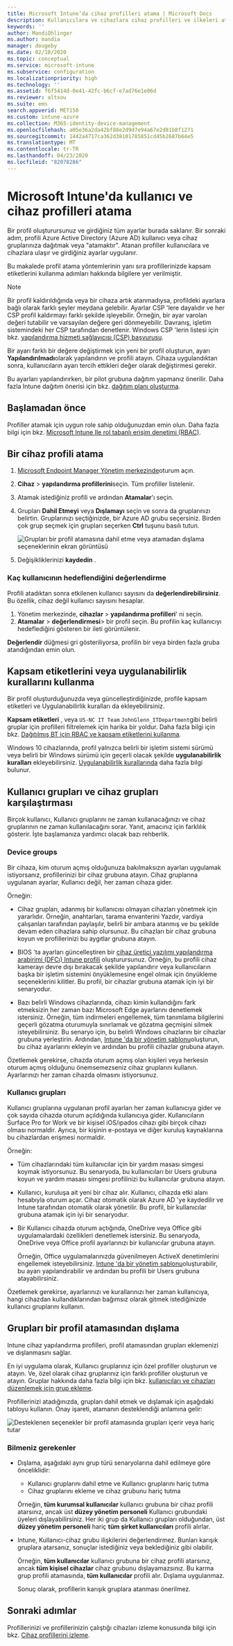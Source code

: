 ```yaml
---
title: Microsoft Intune’da cihaz profilleri atama | Microsoft Docs
description: Kullanıcılara ve cihazlara cihaz profilleri ve ilkeleri atamak için Microsoft Endpoint Manager yönetim merkezini kullanın. Microsoft Intune'da grupları bir profil atamasının dışında tutmayı öğrenin.
keywords: ''
author: MandiOhlinger
ms.author: mandia
manager: dougeby
ms.date: 02/18/2020
ms.topic: conceptual
ms.service: microsoft-intune
ms.subservice: configuration
ms.localizationpriority: high
ms.technology: ''
ms.assetid: f6f5414d-0e41-42fc-b6cf-e7ad76e1e06d
ms.reviewer: altsou
ms.suite: ems
search.appverid: MET150
ms.custom: intune-azure
ms.collection: M365-identity-device-management
ms.openlocfilehash: a05e36a2da42bf88e2d9d7e94a67e2d81b8f1271
ms.sourcegitcommit: 1442a4717ca362d38101785851cd45b2687b64e5
ms.translationtype: MT
ms.contentlocale: tr-TR
ms.lasthandoff: 04/23/2020
ms.locfileid: "82078286"
---
```

# <a name="assign-user-and-device-profiles-in-microsoft-intune"></a>Microsoft Intune'da kullanıcı ve cihaz profilleri atama

Bir profil oluşturursunuz ve girdiğiniz tüm ayarlar burada saklanır. Bir sonraki adım, profili Azure Active Directory (Azure AD) kullanıcı veya cihaz gruplarınıza dağıtmak veya "atamaktır". Atanan profiller kullanıcılara ve cihazlara ulaşır ve girdiğiniz ayarlar uygulanır.

Bu makalede profil atama yöntemlerinin yanı sıra profillerinizde kapsam etiketlerini kullanma adımları hakkında bilgilere yer verilmiştir.

> [!NOTE]  
> Bir profil kaldırıldığında veya bir cihaza artık atanmadıysa, profildeki ayarlara bağlı olarak farklı şeyler meydana gelebilir. Ayarlar CSP 'lere dayalıdır ve her CSP profil kaldırmayı farklı şekilde işleyebilir. Örneğin, bir ayar varolan değeri tutabilir ve varsayılan değere geri dönmeyebilir. Davranış, işletim sistemindeki her CSP tarafından denetlenir. Windows CSP 'lerin listesi için bkz. [yapılandırma hizmeti sağlayıcısı (CSP) başvurusu](https://docs.microsoft.com/windows/client-management/mdm/configuration-service-provider-reference).
>
> Bir ayarı farklı bir değere değiştirmek için yeni bir profil oluşturun, ayarı **Yapılandırılmadı**olarak yapılandırın ve profili atayın. Cihaza uygulandıktan sonra, kullanıcıların ayarı tercih ettikleri değer olarak değiştirmesi gerekir.
>
> Bu ayarları yapılandırırken, bir pilot grubuna dağıtım yapmanız önerilir. Daha fazla Intune dağıtım önerisi için bkz. [dağıtım planı oluşturma](../fundamentals/planning-guide-rollout-plan.md).

## <a name="before-you-begin"></a>Başlamadan önce

Profiller atamak için uygun role sahip olduğunuzdan emin olun. Daha fazla bilgi için bkz. [Microsoft Intune Ile rol tabanlı erişim denetimi (RBAC)](../fundamentals/role-based-access-control.md).

## <a name="assign-a-device-profile"></a>Bir cihaz profili atama

1. [Microsoft Endpoint Manager Yönetim merkezinde](https://go.microsoft.com/fwlink/?linkid=2109431)oturum açın.
2. **Cihaz** > **yapılandırma profillerini**seçin. Tüm profiller listelenir.
3. Atamak istediğiniz profili ve ardından **Atamalar**'ı seçin.
4. Grupları **Dahil Etmeyi** veya **Dışlamayı** seçin ve sonra da gruplarınızı belirtin. Gruplarınızı seçtiğinizde, bir Azure AD grubu seçersiniz. Birden çok grup seçmek için grupları seçerken **Ctrl** tuşunu basılı tutun.

    ![Grupları bir profil atamasına dahil etme veya atamadan dışlama seçeneklerinin ekran görüntüsü](./media/device-profile-assign/group-include-exclude.png)

5. Değişikliklerinizi **kaydedin** .

### <a name="evaluate-how-many-users-are-targeted"></a>Kaç kullanıcının hedeflendiğini değerlendirme

Profili atadıktan sonra etkilenen kullanıcı sayısını da **değerlendirebilirsiniz**. Bu özellik, cihaz değil kullanıcı sayısını hesaplar.

1. Yönetim merkezinde, **cihazlar** > **yapılandırma profilleri**' ni seçin.
2. **Atamalar** > **değerlendirmesi**> bir profil seçin. Bu profilin kaç kullanıcıyı hedeflediğini gösteren bir ileti görüntülenir.

**Değerlendir** düğmesi gri gösteriliyorsa, profilin bir veya birden fazla gruba atandığından emin olun.

## <a name="use-scope-tags-or-applicability-rules"></a>Kapsam etiketlerini veya uygulanabilirlik kurallarını kullanma

Bir profil oluşturduğunuzda veya güncelleştirdiğinizde, profile kapsam etiketleri ve Uygulanabilirlik kuralları da ekleyebilirsiniz.

**Kapsam etiketleri** , veya `US-NC IT Team` `JohnGlenn_ITDepartment`gibi belirli gruplar için profilleri filtrelemek için harika bir yoldur. Daha fazla bilgi için bkz. [Dağıtılmış BT için RBAC ve kapsam etiketlerini kullanma](../fundamentals/scope-tags.md).

Windows 10 cihazlarında, profil yalnızca belirli bir işletim sistemi sürümü veya belirli bir Windows sürümü için geçerli olacak şekilde **uygulanabilirlik kuralları** ekleyebilirsiniz. [Uygulanabilirlik kurallarında](device-profile-create.md#applicability-rules) daha fazla bilgi bulunur.

## <a name="user-groups-vs-device-groups"></a>Kullanıcı grupları ve cihaz grupları karşılaştırması

Birçok kullanıcı, Kullanıcı gruplarını ne zaman kullanacağınızı ve cihaz gruplarının ne zaman kullanılacağını sorar. Yanıt, amacınız için farklılık gösterir. İşte başlamanıza yardımcı olacak bazı rehberlik.

### <a name="device-groups"></a>Device groups

Bir cihaza, kim oturum açmış olduğunuza bakılmaksızın ayarları uygulamak istiyorsanız, profillerinizi bir cihaz grubuna atayın. Cihaz gruplarına uygulanan ayarlar, Kullanıcı değil, her zaman cihaza gider.

Örneğin:

- Cihaz grupları, adanmış bir kullanıcısı olmayan cihazları yönetmek için yararlıdır. Örneğin, anahtarları, tarama envanterini Yazdır, vardiya çalışanları tarafından paylaşılır, belirli bir ambara atanmış ve bu şekilde devam eden cihazlara sahip olursunuz. Bu cihazları bir cihaz grubuna koyun ve profillerinizi bu aygıtlar grubuna atayın.

- BIOS 'ta ayarları güncelleştiren bir [cihaz üretici yazılımı yapılandırma arabirimi (DFCı) Intune profili](device-firmware-configuration-interface-windows.md) oluşturursunuz. Örneğin, bu profili cihaz kamerayı devre dışı bırakacak şekilde yapılandırır veya kullanıcıların başka bir işletim sistemini önyüklemesine engel olmak için önyükleme seçeneklerini kilitler. Bu profil, bir cihazlar grubuna atamak için iyi bir senaryodur.

- Bazı belirli Windows cihazlarında, cihazı kimin kullandığını fark etmeksizin her zaman bazı Microsoft Edge ayarlarını denetlemek istersiniz. Örneğin, tüm indirmeleri engellemek, tüm tanımlama bilgilerini geçerli gözatma oturumuyla sınırlamak ve gözatma geçmişini silmek isteyebilirsiniz. Bu senaryo için, bu belirli Windows cihazlarını bir cihazlar grubuna yerleştirin. Ardından, [Intune 'da bir yönetim şablonu](administrative-templates-windows.md)oluşturun, bu cihaz ayarlarını ekleyin ve ardından bu profili cihazlar grubuna atayın.

Özetlemek gerekirse, cihazda oturum açmış olan kişileri veya herkesin oturum açmış olduğunu önemsemezseniz cihaz gruplarını kullanın. Ayarlarınızı her zaman cihazda olmasını istiyorsunuz.

### <a name="user-groups"></a>Kullanıcı grupları

Kullanıcı gruplarına uygulanan profil ayarları her zaman kullanıcıya gider ve çok sayıda cihazda oturum açıldığında kullanıcıya gider. Kullanıcıların Surface Pro for Work ve bir kişisel iOS/ıpados cihazı gibi birçok cihazı olması normaldir. Ayrıca, bir kişinin e-postaya ve diğer kuruluş kaynaklarına bu cihazlardan erişmesi normaldir.

Örneğin:

- Tüm cihazlarındaki tüm kullanıcılar için bir yardım masası simgesi koymak istiyorsunuz. Bu senaryoda, bu kullanıcıları bir Users grubuna koyun ve yardım masası simgesi profilinizi bu kullanıcılar grubuna atayın.
- Kullanıcı, kuruluşa ait yeni bir cihaz alır. Kullanıcı, cihazda etki alanı hesabıyla oturum açar. Cihaz otomatik olarak Azure AD 'ye kaydedilir ve Intune tarafından otomatik olarak yönetilir. Bu profil, bir kullanıcılar grubuna atamak için iyi bir senaryodur.
- Bir Kullanıcı cihazda oturum açtığında, OneDrive veya Office gibi uygulamalardaki özellikleri denetlemek istersiniz. Bu senaryoda, OneDrive veya Office profil ayarlarınızı bir kullanıcılar grubuna atayın.

  Örneğin, Office uygulamalarınızda güvenilmeyen ActiveX denetimlerini engellemek isteyebilirsiniz. [Intune 'da bir yönetim şablonu](administrative-templates-windows.md)oluşturabilir, bu ayarı yapılandırabilir ve ardından bu profili bir Users grubuna atayabilirsiniz.

Özetlemek gerekirse, ayarlarınızı ve kurallarınızı her zaman kullanıcıya, hangi cihazdan kullandıklarından bağımsız olarak gitmek istediğinizde kullanıcı gruplarını kullanın.

## <a name="exclude-groups-from-a-profile-assignment"></a>Grupları bir profil atamasından dışlama

Intune cihaz yapılandırma profilleri, profil atamasından grupları eklemenizi ve dışlanmasını sağlar.

En iyi uygulama olarak, Kullanıcı gruplarınız için özel profiller oluşturun ve atayın. Ve, özel olarak cihaz gruplarınız için farklı profiller oluşturun ve atayın. Gruplar hakkında daha fazla bilgi için bkz. [kullanıcıları ve cihazları düzenlemek için grup ekleme](../fundamentals/groups-add.md).

Profillerinizi atadığınızda, grupları dahil etmek ve dışlamak için aşağıdaki tabloyu kullanın. Onay işareti, atamanın desteklendiği anlamına gelir:

![Desteklenen seçenekler bir profil atamasında grupları içerir veya hariç tutar](./media/device-profile-assign/include-exclude-user-device-groups.png)

### <a name="what-you-should-know"></a>Bilmeniz gerekenler

- Dışlama, aşağıdaki aynı grup türü senaryolarına dahil edilmeye göre önceliklidir:

  - Kullanıcı gruplarını dahil etme ve Kullanıcı gruplarını hariç tutma
  - Cihaz gruplarını ekleme ve cihaz grubunu hariç tutma

  Örneğin, **tüm kurumsal kullanıcılar** kullanıcı grubuna bir cihaz profili atarsınız, ancak üst **düzey yönetim personeli** Kullanıcı grubundaki üyeleri dışlayabilirsiniz. Her iki grup da Kullanıcı grupları olduğundan, üst **düzey yönetim personeli** hariç **tüm şirket kullanıcıları** profili alırlar.

- Intune, Kullanıcı-cihaz grubu ilişkilerini değerlendirmez. Bunları karışık gruplara atarsanız, sonuçlar istediğiniz veya beklediğiniz gibi olabilir.

  Örneğin, **tüm kullanıcılar** kullanıcı grubuna bir cihaz profili atarsınız, ancak **tüm kişisel cihazlar** cihaz grubunu dışlayamazsınız. Bu karma grup profili atamasında, **tüm kullanıcılar** profili alır. Dışlama uygulanmaz.

  Sonuç olarak, profillerin karışık gruplara atanması önerilmez.

## <a name="next-steps"></a>Sonraki adımlar

Profillerinizi ve profillerinizin çalıştığı cihazları izleme konusunda bilgi için bkz. [Cihaz profillerini izleme](device-profile-monitor.md).
